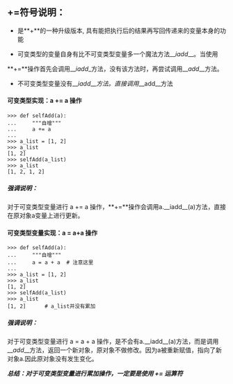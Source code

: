 ## **+=符号说明：**

* 是**+**的一种升级版本, 具有能把执行后的结果再写回传递来的变量本身的功能

* 可变类型的变量自身有比不可变类型变量多一个魔法方法\_\__iadd_\_\_。当使用

**+=**操作首先会调用\_\__iadd_\_方法，没有该方法时，再尝试调用\_\__add_\_\_方法。

* 不可变类型变量没有\_\__iadd_\_\__方法。直接调用_\_\_add\_\_方法

#### 可变类型实现：a += a 操作

```
>>> def selfAdd(a):
...     """自增"""
...     a += a 
...
>>> a_list = [1, 2]
>>> a_list
[1, 2]
>>> selfAdd(a_list)
>>> a_list
[1, 2, 1, 2]
```

##### 强调说明：

对于可变类型变量进行 a += a 操作，**+=**操作会调用a.\_\_iadd\_\_\(a\)方法，直接在原对象a变量上进行更新。

#### 可变类型变量实现：a = a+a 操作

```
>>> def selfAdd(a):
...     """自增"""
...     a = a + a  # 注意这里
...
>>> a_list = [1, 2]
>>> a_list
[1, 2]
>>> selfAdd(a_list)
>>> a_list
[1, 2]      # a_list并没有累加
```

##### 强调说明：

对于可变类型变量进行 a = a + a 操作，是不会有a.\_\_iadd\_\_\(a\)方法，而是调用\_\__add_\_\_方法，返回一个新对象，原对象不做修改。因为a被重新赋值，指向了新对象a.因此原对象没有发生变化。

_**总结：对于可变类型变量进行累加操作，一定要是使用 += 运算符**_


